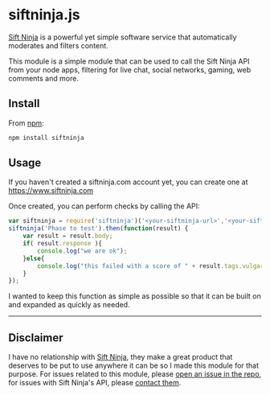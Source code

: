 # siftninja.js

[Sift Ninja](https://www.siftninja.com/) is a powerful yet simple software service that automatically moderates and filters content.

This module is a simple module that can be used to call the Sift Ninja API from your node apps, filtering for live chat, social networks, gaming, web comments and more.

## Install

From [npm](https://npmjs.org):

```sh
npm install siftninja
```

## Usage

If you haven't created a siftninja.com account yet, you can create one at https://www.siftninja.com

Once created, you can perform checks by calling the API:

```js
var siftninja = require('siftninja')('<your-siftninja-url>','<your-siftninja-apikey');
siftninja('Phase to test').then(function(result) {
	var result = result.body;
	if( result.response ){
		console.log("we are ok");
	}else{
		console.log("this failed with a score of " + result.tags.vulgar );
	}
});
```

I wanted to keep this function as simple as possible so that it can be built on and expanded as quickly as needed.

---

## Disclaimer

I have no relationship with [Sift Ninja](https://www.siftninja.com), they make a great product that deserves to be put to use anywhere it can be so I made this module for that purpose. For issues related to this module, please [open an issue in the repo](https://github.com/freekrai/siftninjajs/issues), for issues with Sift Ninja's API, please [contact them](https://siftninja.zendesk.com/hc/en-us).
